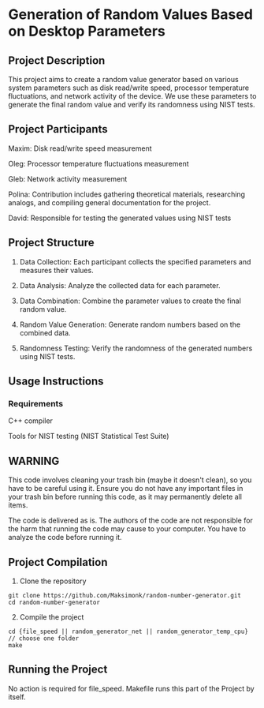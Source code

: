 # Generation of Random Values Based on Desktop Parameters
## Project Description
This project aims to create a random value generator based on various system parameters such as disk read/write speed, processor temperature fluctuations, and network activity of the device. We use these parameters to generate the final random value and verify its randomness using NIST tests.

## Project Participants
Maxim: Disk read/write speed measurement

Oleg: Processor temperature fluctuations measurement

Gleb: Network activity measurement

Polina: Contribution includes gathering theoretical materials, researching analogs, and compiling general documentation for the project.

David: Responsible for testing the generated values using NIST tests

## Project Structure
1. Data Collection: Each participant collects the specified parameters and measures their values.

2. Data Analysis: Analyze the collected data for each parameter.

3. Data Combination: Combine the parameter values to create the final random value.

4. Random Value Generation: Generate random numbers based on the combined data.

5. Randomness Testing: Verify the randomness of the generated numbers using NIST tests.

## Usage Instructions
### Requirements
C++ compiler

Tools for NIST testing (NIST Statistical Test Suite)

## WARNING

This code involves cleaning your trash bin (maybe it doesn't clean), so you have to be careful using it. Ensure you do not have any important files in your trash bin before running this code, as it may permanently delete all items.

The code is delivered as is. The authors of the code are not responsible for the harm that running the code may cause to your computer. You have to analyze the code before running it.

## Project Compilation

1. Clone the repository
```
git clone https://github.com/Maksimonk/random-number-generator.git
cd random-number-generator
```
2. Compile the project
```
cd {file_speed || random_generator_net || random_generator_temp_cpu} // choose one folder
make
```
 
## Running the Project

No action is required for file_speed. Makefile runs this part of the Project by itself.
